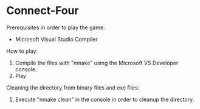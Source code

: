 # Connect-Four

Prerequisites in order to play the game.
  - Microsoft Visual Studio Compiler
  
 
How to play:
  1. Compile the files with "nmake" using the Microsoft VS Developer console.
  2. Play
  
  
Cleaning the directory from binary files and exe files:
  1. Execute "nmake clean" in the console in order to cleanup the directory.
